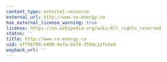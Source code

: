 ```yaml
---
content_type: external-resource
external_url: http://www.re-energy.ca
has_external_license_warning: true
license: https://en.wikipedia.org/wiki/All_rights_reserved
status: ''
title: http://www.re-energy.ca
uid: aff56f08-e400-4e7a-b474-355dc1afe2ed
wayback_url: ''
---
```

